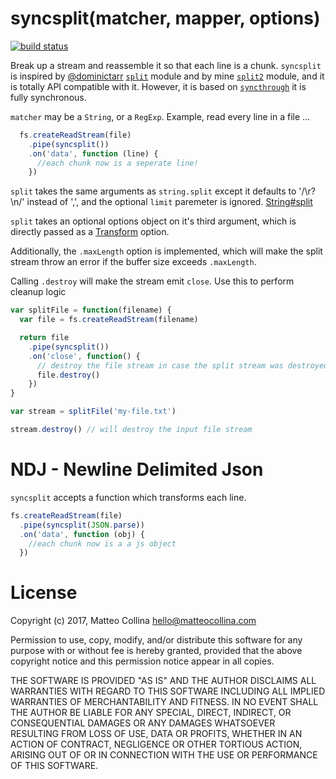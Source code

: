 # syncsplit(matcher, mapper, options)

[![build status](https://secure.travis-ci.org/mcollina/syncsplit.svg)](http://travis-ci.org/mcollina/syncsplit)

Break up a stream and reassemble it so that each line is a chunk.
`syncsplit` is inspired by [@dominictarr](https://github.com/dominictarr) [`split`](https://github.com/dominictarr/split) module
and by mine [`split2`](https://github.com/mcollina/split2) module, and it is totally API compatible with it.
However, it is based on [`syncthrough`](https://github.com/mcollina/syncthrough) it is fully synchronous.

`matcher` may be a `String`, or a `RegExp`. Example, read every line in a file ...

``` js
  fs.createReadStream(file)
    .pipe(syncsplit())
    .on('data', function (line) {
      //each chunk now is a seperate line!
    })

```

`split` takes the same arguments as `string.split` except it defaults to '/\r?\n/' instead of ',', and the optional `limit` paremeter is ignored.
[String#split](https://developer.mozilla.org/en/JavaScript/Reference/Global_Objects/String/split)

`split` takes an optional options object on it's third argument, which
is directly passed as a
[Transform](http://nodejs.org/api/stream.html#stream_class_stream_transform_1)
option.

Additionally, the `.maxLength` option is implemented, which will make the split stream throw an error
if the buffer size exceeds `.maxLength`.

Calling `.destroy` will make the stream emit `close`. Use this to perform cleanup logic

``` js
var splitFile = function(filename) {
  var file = fs.createReadStream(filename)

  return file
    .pipe(syncsplit())
    .on('close', function() {
      // destroy the file stream in case the split stream was destroyed
      file.destroy()
    })
}

var stream = splitFile('my-file.txt')

stream.destroy() // will destroy the input file stream
```

# NDJ - Newline Delimited Json

`syncsplit` accepts a function which transforms each line.

``` js
fs.createReadStream(file)
  .pipe(syncsplit(JSON.parse))
  .on('data', function (obj) {
    //each chunk now is a a js object
  })
```

# License

Copyright (c) 2017, Matteo Collina <hello@matteocollina.com>

Permission to use, copy, modify, and/or distribute this software for any
purpose with or without fee is hereby granted, provided that the above
copyright notice and this permission notice appear in all copies.

THE SOFTWARE IS PROVIDED "AS IS" AND THE AUTHOR DISCLAIMS ALL WARRANTIES
WITH REGARD TO THIS SOFTWARE INCLUDING ALL IMPLIED WARRANTIES OF
MERCHANTABILITY AND FITNESS. IN NO EVENT SHALL THE AUTHOR BE LIABLE FOR
ANY SPECIAL, DIRECT, INDIRECT, OR CONSEQUENTIAL DAMAGES OR ANY DAMAGES
WHATSOEVER RESULTING FROM LOSS OF USE, DATA OR PROFITS, WHETHER IN AN
ACTION OF CONTRACT, NEGLIGENCE OR OTHER TORTIOUS ACTION, ARISING OUT OF OR
IN CONNECTION WITH THE USE OR PERFORMANCE OF THIS SOFTWARE.
